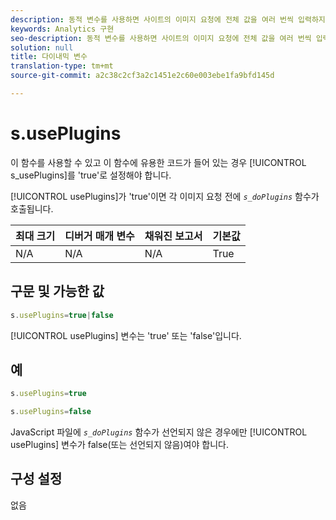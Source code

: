 ```yaml
---
description: 동적 변수를 사용하면 사이트의 이미지 요청에 전체 값을 여러 번씩 입력하지 않고도 한 변수에서 다른 변수로 값을 복사할 수 있습니다.
keywords: Analytics 구현
seo-description: 동적 변수를 사용하면 사이트의 이미지 요청에 전체 값을 여러 번씩 입력하지 않고도 한 변수에서 다른 변수로 값을 복사할 수 있습니다.
solution: null
title: 다이내믹 변수
translation-type: tm+mt
source-git-commit: a2c38c2cf3a2c1451e2c60e003ebe1fa9bfd145d

---
```



# s.usePlugins

이 함수를 사용할 수 있고 이 함수에 유용한 코드가 들어 있는 경우 [!UICONTROL s_usePlugins]를 'true'로 설정해야 합니다.

[!UICONTROL usePlugins]가 'true'이면 각 이미지 요청 전에 *`s_doPlugins`* 함수가 호출됩니다.

| 최대 크기 | 디버거 매개 변수 | 채워진 보고서 | 기본값 |
|---|---|---|---|
| N/A | N/A | N/A | True |

## 구문 및 가능한 값

```js
s.usePlugins=true|false
```

[!UICONTROL usePlugins] 변수는 'true' 또는 'false'입니다.

## 예

```js
s.usePlugins=true
```

```js
s.usePlugins=false
```

JavaScript 파일에 *`s_doPlugins`* 함수가 선언되지 않은 경우에만 [!UICONTROL usePlugins] 변수가 false(또는 선언되지 않음)여야 합니다.

## 구성 설정

없음